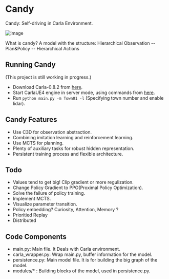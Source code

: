 # Candy
Candy: Self-driving in Carla Environment.

 ![image](https://github.com/createamind/candy/blob/master/screenshots/candy.png)

What is candy? A model with the structure: Hierarchical Observation -- Plan&Policy -- Hierarchical Actions

## Running Candy
(This project is still working in progress.)
* Download Carla-0.8.2 from [here][carlarelease].
* Start CarlaUE4 engine in server mode, using commands from [here][carlagithub].
* Run `python main.py -m Town01 -l` (Specifying town number and enable lidar).

[carlagithub]: http://carla.readthedocs.io/en/latest/running_simulator_standalone/
[carlarelease]: https://github.com/carla-simulator/carla/releases


## Candy Features
* Use C3D for observation abstraction.
* Combining imitation learning and reinforcement learning.
* Use MCTS for planning.
* Plenty of auxiliary tasks for robust hidden representation.
* Persistent training process and flexible architecture.

## Todo
* Values tend to get big! Clip gradient or more regulization.
* Change Policy Gradient to PPO(Proximal Policy Optimization).
* Solve the failure of policy training.
* Implement MCTS.
* Visualize parameter transition.
* Policy embedding? Curiosity, Attention, Memory ?
* Prioritied Replay
* Distributed


## Code Components
* main.py: Main file. It Deals with Carla environment.
* carla_wrapper.py: Wrap main.py, buffer information for the model.
* persistence.py: Main model file. It is for building the big graph of the model.
* modules/* : Building blocks of the model, used in persistence.py.


